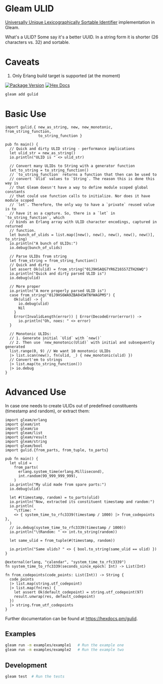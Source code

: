 # Gleam ULID
[Universally Unique Lexicographically Sortable Identifier](https://github.com/ulid/spec) implementation in
Gleam.

What's a ULID? Some say it's a better UUID. In a string form it is shorter (26
characters vs. 32) and sortable.

# Caveats
1. Only Erlang build target is supported (at the moment)

[![Package Version](https://img.shields.io/hexpm/v/gulid)](https://hex.pm/packages/gulid)
[![Hex Docs](https://img.shields.io/badge/hex-docs-ffaff3)](https://hexdocs.pm/gulid/)

```sh
gleam add gulid
```

# Basic Use

```gleam
import gulid.{ new_as_string, new, new_monotonic, from_string_function,
               to_string_function }

pub fn main() {
  // Quick and dirty ULID string - performance implications
  let ulid_str = new_as_string()
  io.println("ULID is " <> ulid_str)

  // Convert many ULIDs to String with a generator function
  let to_string = to_string_function()
  // `to_string_function` returns a function that then can be used to
  // convert `Ulid` values to `String`. The reason this is done this way is
  // that Gleam doesn't have a way to define module scoped global constants
  // that could use function calls to initialize. Nor does it have module scoped
  // `let`. Therefore, the only way to have a `private` reused value is to
  // have it as a capture. So, there is a `let` in `to_string_function`, which
  // binds an Erlang array with ULID character encodings, captured in returned
  // function.
  let bunch_of_ulids = list.map([new(), new(), new(), new(), new()], to_string)
  io.println("A bunch of ULIDs:")
  io.debug(bunch_of_ulids)

  // Parse ULIDs from string
  let from_string = from_string_function()
  // Quick and dirty
  let assert Ok(ulid) = from_string("01J9HSAQG7YR6Z16SS7ZTH26WQ")
  io.println("Quick and dirty parsed ULID is")
  io.debug(ulid)

  // More proper
  io.println("A more properly parsed ULID is")
  case from_string("01J9HS6WA9ZBA045WTNYWAGPM5") {
    Ok(ulid) -> {
      io.debug(ulid)
      Nil
    }
    Error(InvalidLength(error)) | Error(DecodeError(error)) ->
      io.println("Oh, noes: " <> error)
  }

  // Monotonic ULIDs:
  // 1. Generate initial `Ulid` with `new()`
  // 2. Then use `new_monotonic(Ulid)` with initial and subsequently generated
  list.range(0, 9) // We want 10 monotonic ULIDs
  |> list.scan(new(), fn(ulid, _) { new_monotonic(ulid) })
  // Convert'em to strings
  |> list.map(to_string_function())
  |> io.debug
}
```
# Advanced Use
In case one needs to create ULIDs out of predefined constituents
(timestamp and random), or extract them:

```gleam
import gleam/erlang
import gleam/int
import gleam/io
import gleam/list
import gleam/result
import gleam/string
import gleam/bool
import gulid.{from_parts, from_tuple, to_parts}

pub fn main() {
  let ulid =
    from_parts(
      erlang.system_time(erlang.Millisecond),
      int.random(99_999_999_999),
    )
  io.println("My ulid made from spare parts:")
  io.debug(ulid)

  let #(timestamp, random) = to_parts(ulid)
  io.println("Now, extracted its constituent timestamp and random:")
  io.println(
    "\tTime: "
    <> { system_time_to_rfc3339(timestamp / 1000) |> from_codepoints },
  )
  // io.debug(system_time_to_rfc3339(timestamp / 1000))
  io.println("\tRandom: " <> int.to_string(random))

  let same_ulid = from_tuple(#(timestamp, random))

  io.println("Same ulids? " <> { bool.to_string(same_ulid == ulid) })
}

@external(erlang, "calendar", "system_time_to_rfc3339")
fn system_time_to_rfc3339(seconds_since_epoch: Int) -> List(Int)

fn from_codepoints(code_points: List(Int)) -> String {
  code_points
  |> list.map(string.utf_codepoint)
  |> list.map(fn(res) {
    let assert Ok(default_codepoint) = string.utf_codepoint(97)
    result.unwrap(res, default_codepoint)
  })
  |> string.from_utf_codepoints
}
```

Further documentation can be found at <https://hexdocs.pm/gulid>.

## Examples

```sh
gleam run -m examples/example1   # Run the example one
gleam run -m examples/example2   # Run the example two
```

## Development

```sh
gleam test  # Run the tests
```

